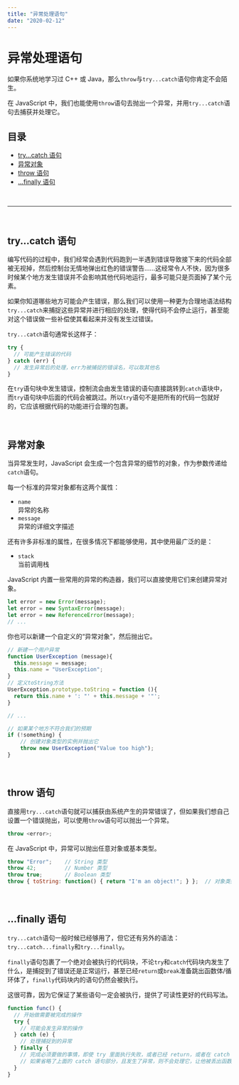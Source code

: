 ```yaml
---
title: "异常处理语句"
date: "2020-02-12"
---
```


# 异常处理语句

如果你系统地学习过 C++ 或 Java，那么`throw`与`try...catch`语句你肯定不会陌生。

在 JavaScript 中，我们也能使用`throw`语句去抛出一个异常，并用`try...catch`语句去捕获并处理它。

## 目录  <!-- omit in toc -->

- [try...catch 语句](#trycatch-语句)
- [异常对象](#异常对象)
- [throw 语句](#throw-语句)
- [...finally 语句](#finally-语句)

<br>

---

<br>

## try...catch 语句

编写代码的过程中，我们经常会遇到代码跑到一半遇到错误导致接下来的代码全部被无视掉，然后控制台无情地弹出红色的错误警告......这经常令人不快，因为很多时候某个地方发生错误并不会影响其他代码地运行，最多可能只是页面掉了某个元素。

如果你知道哪些地方可能会产生错误，那么我们可以使用一种更为合理地语法结构`try...catch`来捕捉这些异常并进行相应的处理，使得代码不会停止运行，甚至能对这个错误做一些补偿使其看起来并没有发生过错误。

`try...catch`语句通常长这样子：

```js
try {
  // 可能产生错误的代码
} catch (err) {
  // 发生异常后的处理，err为被捕捉的错误名，可以取其他名
}

```

在`try`语句块中发生错误，控制流会由发生错误的语句直接跳转到`catch`语块中，而`try`语句块中后面的代码会被跳过。所以`try`语句不是把所有的代码一包就好的，它应该根据代码的功能进行合理的包裹。

<br>

## 异常对象

当异常发生时，JavaScript 会生成一个包含异常的细节的对象，作为参数传递给`catch`语句。

每一个标准的异常对象都有这两个属性：

- `name`  
  异常的名称
- `message`  
  异常的详细文字描述

还有许多非标准的属性，在很多情况下都能够使用，其中使用最广泛的是：

- `stack`  
  当前调用栈

JavaScript 内置一些常用的异常的构造器，我们可以直接使用它们来创建异常对象。

```js
let error = new Error(message);
let error = new SyntaxError(message);
let error = new ReferenceError(message);
// ...
```

你也可以新建一个自定义的“异常对象”，然后抛出它。

```js
// 新建一个用户异常
function UserException (message){
  this.message = message;
  this.name = "UserException";
}
// 定义toString方法
UserException.prototype.toString = function (){
  return this.name + ': "' + this.message + '"';
}

// ...

// 如果某个地方不符合我们的预期
if (!something) {
    // 创建对象类型的实例并抛出它
    throw new UserException("Value too high");
}
```


<br>

## throw 语句

直接用`try...catch`语句就可以捕获由系统产生的异常错误了，但如果我们想自己设置一个错误抛出，可以使用`throw`语句可以抛出一个异常。

```js
throw <error>;
```

在 JavaScript 中，异常可以抛出任意对象或基本类型。

```js
throw "Error";    // String 类型
throw 42;         // Number 类型
throw true;       // Boolean 类型
throw { toString: function() { return "I'm an object!"; } };  // 对象类型
```

<br>

## ...finally 语句

`try...catch`语句一般时候已经够用了，但它还有另外的语法：`try...catch...finally`和`try...finally`。

`finally`语句包裹了一个绝对会被执行的代码块，不论`try`和`catch`代码块内发生了什么，是捕捉到了错误还是正常运行，甚至已经`return`或`break`准备跳出函数体/循环体了，`finally`代码块内的语句仍然会被执行。

这很可靠，因为它保证了某些语句一定会被执行，提供了可读性更好的代码写法。

```js
function func() {
  // 开始做需要被完成的操作
  try {
    // 可能会发生异常的操作
  } catch (e) {
    // 处理捕捉到的异常
  } finally {
    // 完成必须要做的事情，即使 try 里面执行失败，或者已经 return，或者在 catch 中抛出了新的异常
    // 如果省略了上面的 catch 语句部分，且发生了异常，则不会处理它，让他被丢出函数外
  }
}
```

<br>
